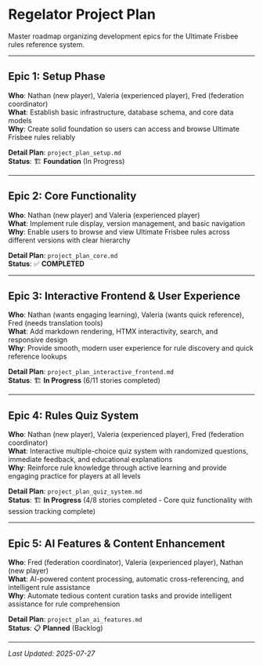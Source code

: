 # Regelator Project Plan

Master roadmap organizing development epics for the Ultimate Frisbee rules reference system.

---

## Epic 1: Setup Phase
**Who**: Nathan (new player), Valeria (experienced player), Fred (federation coordinator)  
**What**: Establish basic infrastructure, database schema, and core data models  
**Why**: Create solid foundation so users can access and browse Ultimate Frisbee rules reliably  

**Detail Plan**: `project_plan_setup.md`  
**Status**: 🏗️ **Foundation** (In Progress)

---

## Epic 2: Core Functionality  
**Who**: Nathan (new player) and Valeria (experienced player)  
**What**: Implement rule display, version management, and basic navigation  
**Why**: Enable users to browse and view Ultimate Frisbee rules across different versions with clear hierarchy  

**Detail Plan**: `project_plan_core.md`  
**Status**: ✅ **COMPLETED**

---

## Epic 3: Interactive Frontend & User Experience
**Who**: Nathan (wants engaging learning), Valeria (wants quick reference), Fred (needs translation tools)  
**What**: Add markdown rendering, HTMX interactivity, search, and responsive design  
**Why**: Provide smooth, modern user experience for rule discovery and quick reference lookups  

**Detail Plan**: `project_plan_interactive_frontend.md`  
**Status**: 🏗️ **In Progress** (6/11 stories completed)

---

## Epic 4: Rules Quiz System
**Who**: Nathan (new player), Valeria (experienced player), Fred (federation coordinator)  
**What**: Interactive multiple-choice quiz system with randomized questions, immediate feedback, and educational explanations  
**Why**: Reinforce rule knowledge through active learning and provide engaging practice for players at all levels  

**Detail Plan**: `project_plan_quiz_system.md`  
**Status**: 🏗️ **In Progress** (4/8 stories completed - Core quiz functionality with session tracking complete)

---

## Epic 5: AI Features & Content Enhancement
**Who**: Fred (federation coordinator), Valeria (experienced player), Nathan (new player)  
**What**: AI-powered content processing, automatic cross-referencing, and intelligent rule assistance  
**Why**: Automate tedious content curation tasks and provide intelligent assistance for rule comprehension  

**Detail Plan**: `project_plan_ai_features.md`  
**Status**: 📋 **Planned** (Backlog)

---

*Last Updated: 2025-07-27*